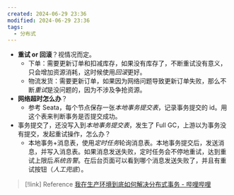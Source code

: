 ```yaml
---
created: 2024-06-29 23:36
modified: 2024-06-29 23:36
tags:
  - 分布式
---
```


- **重试 or 回滚**？视情况而定。
	- 下单：需要更新订单和扣减库存，如果没有库存了，不断重试没有意义，只会增加资源消耗，这时候使用*回滚*更好。
	- 物流发货：需要更新订单，如果因为网络问题导致更新订单失败，那么不断*重试*是没问题的，因为不涉及争抢资源。
- **网络超时怎么办**？
	- 参考 Seata，每个节点保存一张*本地事务提交表*，记录事务提交的 id。用这个表来判断事务是否提交成功。
- 事务提交了，还没写入到*本地事务提交表*，发生了 Full GC，上游以为事务没有提交，发起重试操作，怎么办？
	- 本地事务+消息表，使用*定时任务*轮询消息表。本地事务提交后，发送消息，并写入消息表。如果消息发送失败，定时任务会不停地重试，达到重试上限后*系统告警*。在后台页面可以看到哪个消息发送失败了，并且有重试按钮（*人工兜底*）。

> [!link] Reference
> [我在生产环境到底如何解决分布式事务 - 哔哩哔哩](https://www.bilibili.com/video/BV1eg411C7Ki/?spm_id_from=333.1365.top_right_bar_window_history.content.click)
